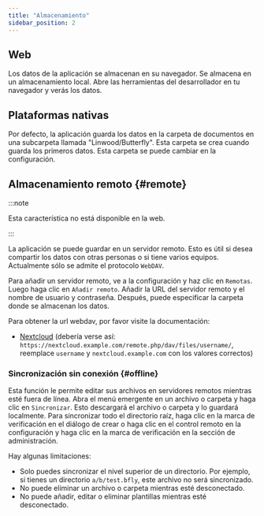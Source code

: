 ```yaml
---
title: "Almacenamiento"
sidebar_position: 2
---
```


## Web

Los datos de la aplicación se almacenan en su navegador. Se almacena en un almacenamiento local. Abre las herramientas del desarrollador en tu navegador y verás los datos.

## Plataformas nativas

Por defecto, la aplicación guarda los datos en la carpeta de documentos en una subcarpeta llamada "Linwood/Butterfly". Esta carpeta se crea cuando guarda los primeros datos. Esta carpeta se puede cambiar en la configuración.

## Almacenamiento remoto {#remote}

:::note

Esta característica no está disponible en la web.

:::

La aplicación se puede guardar en un servidor remoto. Esto es útil si desea compartir los datos con otras personas o si tiene varios equipos. Actualmente sólo se admite el protocolo `WebDAV`.

Para añadir un servidor remoto, ve a la configuración y haz clic en `Remotas`. Luego haga clic en `Añadir remoto`. Añadir la URL del servidor remoto y el nombre de usuario y contraseña. Después, puede especificar la carpeta donde se almacenan los datos.

Para obtener la url webdav, por favor visite la documentación:

* [Nextcloud](https://docs.nextcloud.com/server/latest/user_manual/en/files/access_webdav.html) (debería verse así: `https://nextcloud.example.com/remote.php/dav/files/username/`, reemplace `username` y `nextcloud.example.com` con los valores correctos)

### Sincronización sin conexión {#offline}

Esta función le permite editar sus archivos en servidores remotos mientras esté fuera de línea. Abra el menú emergente en un archivo o carpeta y haga clic en `Sincronizar`. Esto descargará el archivo o carpeta y lo guardará localmente. Para sincronizar todo el directorio raíz, haga clic en la marca de verificación en el diálogo de crear o haga clic en el control remoto en la configuración y haga clic en la marca de verificación en la sección de administración.

Hay algunas limitaciones:

* Solo puedes sincronizar el nivel superior de un directorio. Por ejemplo, si tienes un directorio `a/b/test.bfly`, este archivo no será sincronizado.
* No puede eliminar un archivo o carpeta mientras esté desconectado.
* No puede añadir, editar o eliminar plantillas mientras esté desconectado.
